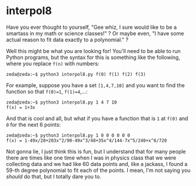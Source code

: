 # interpol8

Have you ever thought to yourself, "Gee whiz, I sure would like to be a smartass in my math or science classes!" ?
Or maybe even, "I have some actual reason to fit data exactly to a polynomial." ?

Well this might be what you are looking for! You'll need to be able to run Python programs, but the syntax for this is
something like the following, where you replace `f(n)` with numbers:

```
zeda@zeda:~$ python3 interpol8.py f(0) f(1) f(2) f(3)
```

For example, suppose you have a set `[1,4,7,10]` and you want to find the function so that `f(0)=1`, `f(1)=4`,...:

```
zeda@zeda:~$ python3 interpol8.py 1 4 7 10
f(x) = 1+3x
```

And that is cool and all, but what if you have a function that is `1` at `f(0)` and `0` for the next 6 points:

```
zeda@zeda:~$ python3 interpol8.py 1 0 0 0 0 0 0
f(x) = 1-49x/20+203x^2/90-49x^3/48+35x^4/144-7x^5/240+x^6/720
```

Not gonna lie, I just think this is fun, but I understand that for many people there are times like one time when I was in physics class that we were collecting data and we had like 60 data points and, like a jackass, I found a 59-th degree polynomial to fit each of the points. I mean, I'm not saying you *should* do that, but I totally dare you to.
